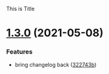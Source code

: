 This is Title

# [1.3.0](https://github.com/Browinee/react-component/compare/v1.2.0...v1.3.0) (2021-05-08)


### Features

* bring changelog back ([322743b](https://github.com/Browinee/react-component/commit/322743b71f5124757fef61359c3b91152c51130d))
